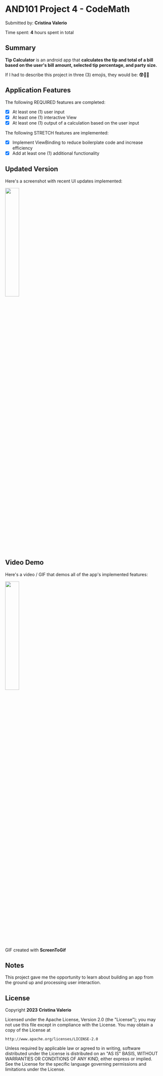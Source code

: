 <!-- (This is a comment) INSTRUCTIONS: Go through this page and fill out any **bolded** entries with their correct values.-->

# AND101 Project 4 - CodeMath

Submitted by: **Cristina Valerio**

Time spent: **4** hours spent in total

## Summary

**Tip Calculator** is an android app that **calculates the tip and total of a bill based on the user's bill amount, selected tip percentage, and party size.**

If I had to describe this project in three (3) emojis, they would be: **😲😤🥹**

## Application Features

<!-- (This is a comment) Please be sure to change the [ ] to [x] for any features you completed.  If a feature is not checked [x], you might miss the points for that item! -->

The following REQUIRED features are completed:

- [x] At least one (1) user input
- [x] At least one (1) interactive View
- [x] At least one (1) output of a calculation based on the user input

The following STRETCH features are implemented:

- [x] Implement ViewBinding to reduce boilerplate code and increase efficiency
- [x] Add at least one (1) additional functionality

## Updated Version
Here's a screenshot with recent UI updates implemented:

<img src="https://user-images.githubusercontent.com/123886642/230952777-5e659660-6bf9-49d4-b08a-6548d43e7134.png" width=30% height=30%>


## Video Demo

Here's a video / GIF that demos all of the app's implemented features:

<img src="https://user-images.githubusercontent.com/123886642/227611004-05d1ffdd-bf52-4cdc-8ce9-baa5f8de4799.gif" width=30% height = 30%>

GIF created with **ScreenToGif**

<!-- Recommended tools:
- [Kap](https://getkap.co/) for macOS
- [ScreenToGif](https://www.screentogif.com/) for Windows
- [peek](https://github.com/phw/peek) for Linux. -->

## Notes

This project gave me the opportunity to learn about building an app from the ground up and processing user interaction.

## License

Copyright **2023** **Cristina Valerio**

Licensed under the Apache License, Version 2.0 (the "License");
you may not use this file except in compliance with the License.
You may obtain a copy of the License at

    http://www.apache.org/licenses/LICENSE-2.0

Unless required by applicable law or agreed to in writing, software
distributed under the License is distributed on an "AS IS" BASIS,
WITHOUT WARRANTIES OR CONDITIONS OF ANY KIND, either express or implied.
See the License for the specific language governing permissions and
limitations under the License.

